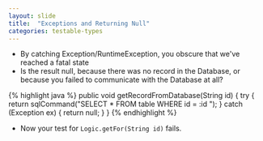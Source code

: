 ```yaml
---
layout: slide
title:  "Exceptions and Returning Null"
categories: testable-types
---
```


* By catching Exception/RuntimeException, you obscure that we've reached a fatal state
* Is the result null, because there was no record in the Database, or because you failed to communicate with the Database at all?

{% highlight java %}
public void getRecordFromDatabase(String id) {
    try {
        return sqlCommand("SELECT * FROM table WHERE id = :id ");
    } catch (Exception ex) {
        return null;
    }
}
{% endhighlight %}

* Now your test for `Logic.getFor(String id)` fails.
